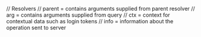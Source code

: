 // Resolvers
// parent = contains arguments supplied from parent resolver
// arg = contains arguments supplied from query
// ctx = context for contextual data such as login tokens
// info = information about the operation sent to server